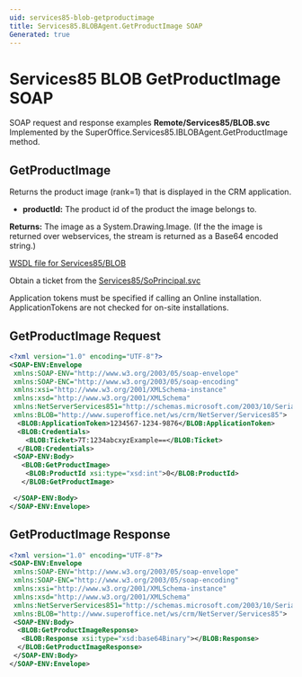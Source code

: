 ```yaml
---
uid: services85-blob-getproductimage
title: Services85.BLOBAgent.GetProductImage SOAP
Generated: true
---
```


# Services85 BLOB GetProductImage SOAP

SOAP request and response examples **Remote/Services85/BLOB.svc**
Implemented by the <see cref="M:SuperOffice.Services85.IBLOBAgent.GetProductImage">SuperOffice.Services85.IBLOBAgent.GetProductImage</see> method.

## GetProductImage

Returns the product image (rank=1) that is displayed in the CRM application.

* **productId:** The product id of the product the image belongs to.

**Returns:** The image as a System.Drawing.Image. (If the the image is returned over webservices, the stream is returned as a Base64 encoded string.)


[WSDL file for Services85/BLOB](../Services85-BLOB.md)

Obtain a ticket from the [Services85/SoPrincipal.svc](../SoPrincipal/SoPrincipal.md)

Application tokens must be specified if calling an Online installation. ApplicationTokens are not checked for on-site installations.

## GetProductImage Request

```xml
<?xml version="1.0" encoding="UTF-8"?>
<SOAP-ENV:Envelope
 xmlns:SOAP-ENV="http://www.w3.org/2003/05/soap-envelope"
 xmlns:SOAP-ENC="http://www.w3.org/2003/05/soap-encoding"
 xmlns:xsi="http://www.w3.org/2001/XMLSchema-instance"
 xmlns:xsd="http://www.w3.org/2001/XMLSchema"
 xmlns:NetServerServices851="http://schemas.microsoft.com/2003/10/Serialization/"
 xmlns:BLOB="http://www.superoffice.net/ws/crm/NetServer/Services85">
  <BLOB:ApplicationToken>1234567-1234-9876</BLOB:ApplicationToken>
  <BLOB:Credentials>
    <BLOB:Ticket>7T:1234abcxyzExample==</BLOB:Ticket>
  </BLOB:Credentials>
 <SOAP-ENV:Body>
   <BLOB:GetProductImage>
    <BLOB:ProductId xsi:type="xsd:int">0</BLOB:ProductId>
   </BLOB:GetProductImage>

 </SOAP-ENV:Body>
</SOAP-ENV:Envelope>

```


## GetProductImage Response

```xml
<?xml version="1.0" encoding="UTF-8"?>
<SOAP-ENV:Envelope
 xmlns:SOAP-ENV="http://www.w3.org/2003/05/soap-envelope"
 xmlns:SOAP-ENC="http://www.w3.org/2003/05/soap-encoding"
 xmlns:xsi="http://www.w3.org/2001/XMLSchema-instance"
 xmlns:xsd="http://www.w3.org/2001/XMLSchema"
 xmlns:NetServerServices851="http://schemas.microsoft.com/2003/10/Serialization/"
 xmlns:BLOB="http://www.superoffice.net/ws/crm/NetServer/Services85">
 <SOAP-ENV:Body>
  <BLOB:GetProductImageResponse>
   <BLOB:Response xsi:type="xsd:base64Binary"></BLOB:Response>
  </BLOB:GetProductImageResponse>
 </SOAP-ENV:Body>
</SOAP-ENV:Envelope>

```


